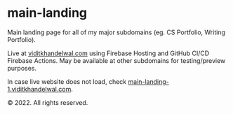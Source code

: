 # main-landing

Main landing page for all of my major subdomains (eg. CS Portfolio, Writing Portfolio). 

Live at [viditkhandelwal.com](https://viditkhandelwal.com) using Firebase Hosting and GitHub CI/CD Firebase Actions. May be available at other subdomains for testing/preview purposes. 

In case live website does not load, check [main-landing-1.viditkhandelwal.com](main-landing-1.viditkhandelwal.com).

&copy; 2022. All rights reserved.
